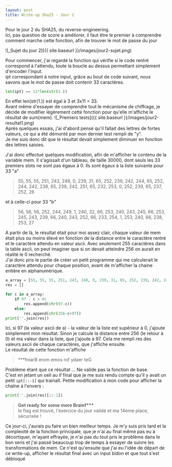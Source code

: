 ```yaml
---
layout: post
title: Write-up Sha25 - Jour 2
---
```


Pour le jour 2 du SHA25, du reverse-engineering.  
Ici, pas question de score a améliorer, il faut être le premier à comprendre comment marche cette fonction, afin de trouver le mot de passe du jour

![_Sujet du jour 2]({{ site.baseurl }}/images/jour2-sujet.png)


Pour commencer, j'ai regardé la fonction qui vérifie si le code rentré correspond à l'attendu, toute la boucle au dessus permettant simplement d'encoder l'input.  
ipt correspondant à notre input, grâce au bout de code suivant, nous savons que le mot de passe doit contenir 33 caractères.
```python
len(ipt) == 11*len(str(1.))
```
En effet len(str(1.)) est égal à 3 et 3x11 = 33.  
Avant même d'essayer de comprendre tout le mécanisme de chiffrage, je décide de modifier légèrement cette fonction pour qu'elle m'affiche le résultat de sum(mem).
![_Premiers tests]({{ site.baseurl }}/images/jour2-resultat1.png)  
Après quelques essais, j'ai d'abord pensé qu'il fallait des lettres de fortes valeurs, ce qui a été démonté par mon dernier test rempli de "y".  
Je me suis donc dit que le résultat devait simplement diminuer en fonction des lettres saisies.  

J'ai donc effectué quelques modification, afin de m'afficher le contenu de la variable mem. Il s'agissait d'un tableau, de taille 30000, dont seuls les 33 premiers slots ne sont pas égaux à 0. Ils sont égaux à la liste suivante pour 33 "a"
> 55, 55, 55, 251, 243, 248, 0, 239, 31, 65, 252, 239, 242, 244, 65, 252, 244, 242, 238, 65, 239, 242, 251, 65, 232, 253, 0, 252, 239, 65, 237, 252, 26  

et à celle-ci pour 33 "b"  

> 56, 56, 56, 252, 244, 249, 1, 240, 32, 66, 253, 240, 243, 245, 66, 253, 245, 243, 239, 66, 240, 243, 252, 66, 233, 254, 1, 253, 240, 66, 238, 253, 27  

A partir de là, le résultat était pour moi assez clair, chaque valeur de mem était plus ou moins élevé en fonction de la distance entre le caractère rentré et le caractère attendu en valeur ascii. Avec seulement 255 caractères dans la table ascii, on peut imaginer que si on devait atteindre 256 on aurait en réalité le 0 recherché.  
J'ai donc pris le partie de créer un petit programme qui me calculerait le caractère attendu pour chaque position, avant de m'afficher la chaine entière en alphanumérique.

```python
a_array = [55, 55, 55, 251, 243, 248, 0, 239, 31, 65, 252, 239, 242, 244, 65, 252, 244, 242, 238, 65, 239, 242, 251, 65, 232, 253, 0, 252, 239, 65, 237, 252, 26]
res = []

for c in a_array:
	if 97 - c > 0:
		res.append(chr(97-c))
	else:
		res.append(chr(256-c+97))
print(''.join(res)) 
```
Ici, si 97 (la valeur ascii de a) - la valeur de la liste est supérieur à 0, j'ajoute simplement mon résultat. Sinon je calcule la distance entre 256 (le retour à 0) et ma valeur dans la liste, que j'ajoute à 97. Cela me rempli res des valeurs ascii de chaque caractères, que j'affiche ensuite.  
Le résultat de cette fonction m'affiche 
> \*\*\*fniarB erom emos rof ydaer teG  

Problème étant que ce résultat ... Ne valide pas la fonction de base.  
C'est en jetant un oeil au if final que je me suis rendu compte qu'il y avait un petit `ipt[::-1]` qui trainaît. Petite modification à mon code pour afficher la chaîne à l'envers :
```python
print(''.join(res)[::-1])
```
> **Get ready for some more Brainf\*\*\***  
le flag est trouvé, l'exercice du jour validé et ma 14ème place, sécurisée !

Ce jour-ci, j'aurais pu faire un bien meilleur temps. Je m'y suis pris tard et la complexité de la fonction principale, que je n'ai au final même pas eu à décortiquer, m'ayant effrayée, je n'ai pas du tout pris le problème dans le bon sens et j'ai passé beaucoup trop de temps à essayer de suivre les transformations de mem. Ce n'est qu'ensuite que j'ai eu l'idée de départ de ce write-up, afficher le résultat final avec un input bidon et que tout s'est débloqué